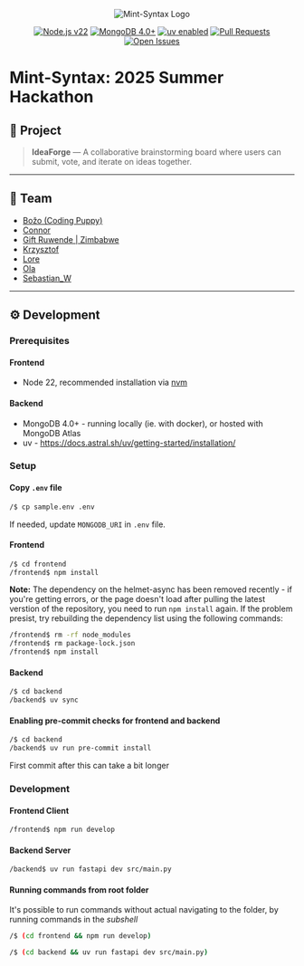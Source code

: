 <p align="center">
  <img src="https://i.ibb.co/Cs11WQFJ/mint-syntax-baner-transparent-1.png" alt="Mint-Syntax Logo" />
</p>

<p align="center">
  <a href="https://nodejs.org/"><img src="https://img.shields.io/badge/Node.js-22.x-green" alt="Node.js v22" /></a>
  <a href="https://www.mongodb.com/"><img src="https://img.shields.io/badge/MongoDB-4.0+-brightgreen" alt="MongoDB 4.0+" /></a>
  <a href="https://docs.astral.sh/uv/"><img src="https://img.shields.io/badge/uv-enabled-purple" alt="uv enabled" /></a>
  <a href="https://github.com/freeCodeCamp-2025-Summer-Hackathon/mint-syntax/pulls">
    <img src="https://img.shields.io/github/issues-pr/freeCodeCamp-2025-Summer-Hackathon/mint-syntax" alt="Pull Requests" />
  </a>
  <a href="https://github.com/freeCodeCamp-2025-Summer-Hackathon/mint-syntax/issues">
    <img src="https://img.shields.io/github/issues/freeCodeCamp-2025-Summer-Hackathon/mint-syntax" alt="Open Issues" />
  </a>
</p>

# Mint-Syntax: 2025 Summer Hackathon

## 📌 Project
> **IdeaForge** — A collaborative brainstorming board where users can submit, vote, and iterate on ideas together.

---

## 👥 Team

<ul>
 <!--<li>Apofus</li>-->
  <li><a href="https://github.com/bstojkovic">Božo (Coding Puppy)</a></li>
  <li><a href="https://github.com/connororeil">Connor</a></li>
  <li><a href="https://github.com/willhitman">Gift Ruwende | Zimbabwe</a></li>
  <li><a href="https://github.com/gikf">Krzysztof</a></li>
   <!--<li><a href="https://github.com/MarkoCuk54">longlive247</a></li>-->
  <li><a href="https://github.com/Lorevdh">Lore</a></li>
  <!--<li>Millicent</li>-->
  <li><a href="https://github.com/Vallayah">Ola</a></li>
  <li><a href="https://github.com/Sebastian-Wlo">Sebastian_W</a></li>
 <!--<li><a href="https://github.com/tetrisy">Tetris</li>-->
 <!--<li><a href="https://github.com/nurmukhammad03">VooDooRe</a></li>-->
</ul>

---
## ⚙️ Development

### Prerequisites

#### Frontend
- Node 22, recommended installation via [nvm](https://github.com/nvm-sh/nvm/)

#### Backend

- MongoDB 4.0+ - running locally (ie. with docker), or hosted with MongoDB Atlas
- uv - https://docs.astral.sh/uv/getting-started/installation/

### Setup

#### Copy `.env` file

```bash
/$ cp sample.env .env
```

If needed, update `MONGODB_URI` in `.env` file.

#### Frontend

```bash
/$ cd frontend
/frontend$ npm install
```

**Note:** The dependency on the helmet-async has been removed recently - if you're getting errors, or the page doesn't load after pulling the latest verstion of the repository, you need to run `npm install` again. If the problem presist, try rebuilding the dependency list using the following commands:

```bash
/frontend$ rm -rf node_modules
/frontend$ rm package-lock.json
/frontend$ npm install
```
#### Backend

```bash
/$ cd backend
/backend$ uv sync
```

#### Enabling pre-commit checks for frontend and backend

```bash
/$ cd backend
/backend$ uv run pre-commit install
```
First commit after this can take a bit longer

### Development

#### Frontend Client

```bash
/frontend$ npm run develop
```

#### Backend Server

```bash
/backend$ uv run fastapi dev src/main.py
```

#### Running commands from root folder

It's possible to run commands without actual navigating to the folder, by running commands in the _subshell_

```bash
/$ (cd frontend && npm run develop)
```

```bash
/$ (cd backend && uv run fastapi dev src/main.py)
```
